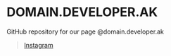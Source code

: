 # DOMAIN.DEVELOPER.AK

GitHub repository for our page @domain.developer.ak

> [Instagram](https://www.instagram.com/domain.developer.ak/)
